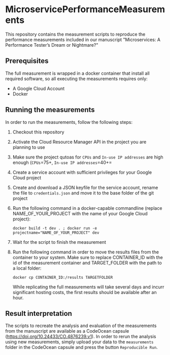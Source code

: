 # MicroservicePerformanceMeasurements
This repository contains the measurement scripts to reproduce the performance measurements included in our manuscript "Microservices: A Performance Tester’s Dream or Nightmare?"

## Prerequisites ##
The full measurement is wrapped in a docker container that install all required software, so all executing the measurements requires only:
* A Google Cloud Account
* Docker 

## Running the measurements ##
In order to run the measurements, follow the following steps:
1. Checkout this repository
2. Activate the Cloud Resource Manager API in the project you are planning to use
3. Make sure the project qutoas for `CPUs` and `In-use IP addresses` are high enough (`CPUs`=75+, `In-use IP addresses`=40+=
3. Create a service account with sufficient privileges for your Google Cloud project
4. Create and download a JSON keyfile for the service account, rename the file to `credentials.json` and move it to the base folder of the git project
5. Run the following command in a docker-capable commandline (replace NAME_OF_YOUR_PROJECT with the name of your Google Cloud project):

   `docker build -t dev . ; docker run -e projectname="NAME_OF_YOUR_PROJECT" dev`
6. Wait for the script to finish the measurement
7. Run the following command in order to move the results files from the container to your system. Make sure to replace CONTAINER_ID with the id of the measurement container and TARGET_FOLDER with the path to a local folder:

   `docker cp CONTAINER_ID:/results TARGETFOLDER`
   
   While replicating the full measurements will take several days and incurr significant hosting costs, the first results should be available after an hour.

## Result interpretation ##
The scripts to recreate the analysis and evaluation of the measurements from the manuscript are available as a CodeOcean capsule (https://doi.org/10.24433/CO.4876239.v1). In order to rerun the analysis using new measurements, simply upload your data to the `measurements` folder in the CodeOcean capsule and press the button `Reproducible Run`. 
